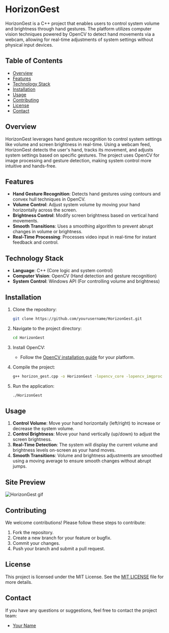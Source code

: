 
# HorizonGest

HorizonGest is a C++ project that enables users to control system volume and brightness through hand gestures. The platform utilizes computer vision techniques powered by OpenCV to detect hand movements via a webcam, allowing for real-time adjustments of system settings without physical input devices.

## Table of Contents

- [Overview](#overview)
- [Features](#features)
- [Technology Stack](#technology-stack)
- [Installation](#installation)
- [Usage](#usage)
- [Contributing](#contributing)
- [License](#license)
- [Contact](#contact)

## Overview

HorizonGest leverages hand gesture recognition to control system settings like volume and screen brightness in real-time. Using a webcam feed, HorizonGest detects the user's hand, tracks its movement, and adjusts system settings based on specific gestures. The project uses OpenCV for image processing and gesture detection, making system control more intuitive and hands-free.

## Features

- **Hand Gesture Recognition**: Detects hand gestures using contours and convex hull techniques in OpenCV.
- **Volume Control**: Adjust system volume by moving your hand horizontally across the screen.
- **Brightness Control**: Modify screen brightness based on vertical hand movements.
- **Smooth Transitions**: Uses a smoothing algorithm to prevent abrupt changes in volume or brightness.
- **Real-Time Processing**: Processes video input in real-time for instant feedback and control.

## Technology Stack

- **Language**: C++ (Core logic and system control)
- **Computer Vision**: OpenCV (Hand detection and gesture recognition)
- **System Control**: Windows API (For controlling volume and brightness)

## Installation

1. Clone the repository:

   ```bash
   git clone https://github.com/yourusername/HorizonGest.git
   ```

2. Navigate to the project directory:

   ```bash
   cd HorizonGest
   ```

3. Install OpenCV:

   - Follow the [OpenCV installation guide](https://docs.opencv.org/master/d3/d52/tutorial_windows_install.html) for your platform.

4. Compile the project:

   ```bash
   g++ horizon_gest.cpp -o HorizonGest -lopencv_core -lopencv_imgproc -lopencv_highgui -lopencv_objdetect
   ```

5. Run the application:

   ```bash
   ./HorizonGest
   ```

## Usage

1. **Control Volume**: Move your hand horizontally (left/right) to increase or decrease the system volume.
2. **Control Brightness**: Move your hand vertically (up/down) to adjust the screen brightness.
3. **Real-Time Detection**: The system will display the current volume and brightness levels on-screen as your hand moves.
4. **Smooth Transitions**: Volume and brightness adjustments are smoothed using a moving average to ensure smooth changes without abrupt jumps.

## Site Preview

![HorizonGest gif](https://github.com/yourusername/HorizonGest/assets/demo.gif)

## Contributing

We welcome contributions! Please follow these steps to contribute:

1. Fork the repository.
2. Create a new branch for your feature or bugfix.
3. Commit your changes.
4. Push your branch and submit a pull request.

## License

This project is licensed under the MIT License. See the [MIT LICENSE](LICENSE) file for more details.

## Contact

If you have any questions or suggestions, feel free to contact the project team:

- [Your Name](https://github.com/yourusername)
